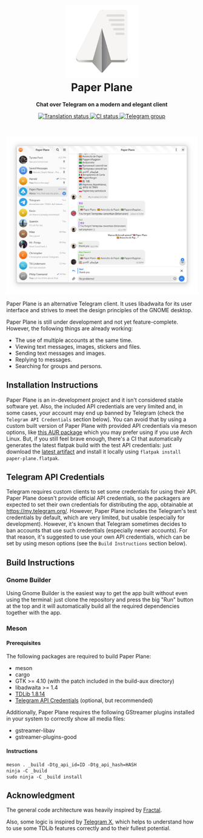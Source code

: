 <h1 align="center">
  <img src="data/icons/app.drey.PaperPlane.svg" alt="Paper Plane" width="192" height="192"/>
  <br>
  Paper Plane
</h1>

<p align="center"><strong>Chat over Telegram on a modern and elegant client</strong></p>

<p align="center">
  <a href="https://hosted.weblate.org/engage/paper-plane/">
    <img src="https://hosted.weblate.org/widgets/paper-plane/-/main/svg-badge.svg" alt="Translation status" />
  </a>
  <a href="https://github.com/paper-plane-developers/paper-plane/actions/workflows/ci.yml">
    <img src="https://github.com/paper-plane-developers/paper-plane/actions/workflows/ci.yml/badge.svg" alt="CI status"/>
  </a>
  <a href="https://t.me/paperplanechat">
    <img src="https://img.shields.io/static/v1?label=Chat&message=@paperplanechat&color=blue&logo=telegram" alt="Telegram group">
  </a>
</p>

<br>

<p align="center">
  <img width=600 src="data/resources/screenshots/screenshot1.png" alt="Screenshot"/>
</p>

Paper Plane is an alternative Telegram client.
It uses libadwaita for its user interface and strives to meet the design principles of the GNOME desktop.

Paper Plane is still under development and not yet feature-complete.
However, the following things are already working:

- The use of multiple accounts at the same time.
- Viewing text messages, images, stickers and files.
- Sending text messages and images.
- Replying to messages.
- Searching for groups and persons.

## Installation Instructions

Paper Plane is an in-development project and it isn't considered stable software yet. Also, the included API credentials are very limited and, in some cases, your account may end up banned by Telegram (check the `Telegram API Credentials` section below). You can avoid that by using a custom built version of Paper Plane with provided API credentials via meson options, like [this AUR package](https://aur.archlinux.org/packages/paper-plane-git) which you may prefer using if you use Arch Linux. But, if you still feel brave enough, there's a CI that automatically generates the latest flatpak build with the test API credentials: just download the [latest artifact](https://nightly.link/paper-plane-developers/paper-plane/workflows/ci/main) and install it locally using `flatpak install paper-plane.flatpak`.

## Telegram API Credentials

Telegram requires custom clients to set some credentials for using their API. Paper Plane doesn't provide official API credentials, so the packagers are expected to set their own credentials for distributing the app, obtainable at https://my.telegram.org/. However, Paper Plane includes the Telegram's test credentials by default, which are very limited, but usable (especially for development). However, it's known that Telegram sometimes decides to ban accounts that use such credentials (especially newer accounts). For that reason, it's suggested to use your own API credentials, which can be set by using meson options (see the `Build Instructions` section below).

## Build Instructions

### Gnome Builder

Using Gnome Builder is the easiest way to get the app built without even using the terminal: just clone the repository and press the big "Run" button at the top and it will automatically build all the required dependencies together with the app.

### Meson

#### Prerequisites

The following packages are required to build Paper Plane:

- meson
- cargo
- GTK >= 4.10 (with the patch included in the build-aux directory)
- libadwaita >= 1.4
- [TDLib 1.8.14](https://github.com/tdlib/td/commit/8517026415e75a8eec567774072cbbbbb52376c1)
- [Telegram API Credentials](https://my.telegram.org/) (optional, but recommended)

Additionally, Paper Plane requires the following GStreamer plugins installed in your system to correctly show all media files:

- gstreamer-libav
- gstreamer-plugins-good

#### Instructions

```shell
meson . _build -Dtg_api_id=ID -Dtg_api_hash=HASH
ninja -C _build
sudo ninja -C _build install
```

## Acknowledgment

The general code architecture was heavily inspired by [Fractal](https://gitlab.gnome.org/GNOME/fractal).

Also, some logic is inspired by [Telegram X](https://github.com/TGX-Android/Telegram-X), which helps to understand how to use some TDLib features correctly and to their fullest potential.
